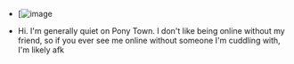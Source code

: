 - [![image](https://github.com/user-attachments/assets/10243290-0c1d-4b39-8602-a16138958cfc)

- Hi. I'm generally quiet on Pony Town. I don't like being online without my friend, so if you ever see me online without someone I'm cuddling with, I'm likely afk
<!---
Pay2WinMyHeart/Pay2WinMyHeart is a ✨ special ✨ repository because its `README.md` (this file) appears on your GitHub profile.
You can click the Preview link to take a look at your changes.
--->
